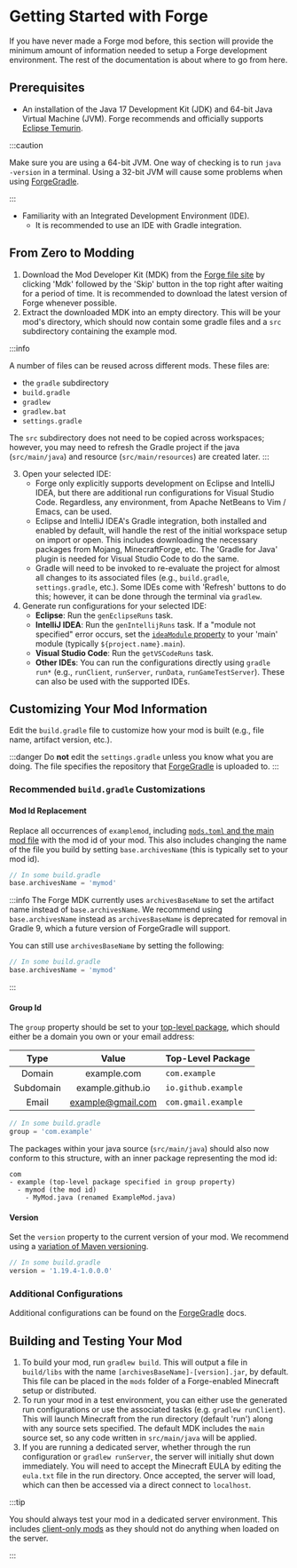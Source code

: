 # Getting Started with Forge

If you have never made a Forge mod before, this section will provide the minimum amount of information needed to setup a Forge development environment. The rest of the documentation is about where to go from here.

## Prerequisites

- An installation of the Java 17 Development Kit (JDK) and 64-bit Java Virtual Machine (JVM). Forge recommends and officially supports [Eclipse Temurin][jdk].

:::caution

Make sure you are using a 64-bit JVM. One way of checking is to run `java -version` in a terminal. Using a 32-bit JVM will cause some problems when using [ForgeGradle].

:::

- Familiarity with an Integrated Development Environment (IDE).
  - It is recommended to use an IDE with Gradle integration.

## From Zero to Modding

1. Download the Mod Developer Kit (MDK) from the [Forge file site][files] by clicking 'Mdk' followed by the 'Skip' button in the top right after waiting for a period of time. It is recommended to download the latest version of Forge whenever possible.
2. Extract the downloaded MDK into an empty directory. This will be your mod's directory, which should now contain some gradle files and a `src` subdirectory containing the example mod.

:::info

A number of files can be reused across different mods. These files are:

- the `gradle` subdirectory
- `build.gradle`
- `gradlew`
- `gradlew.bat`
- `settings.gradle`

The `src` subdirectory does not need to be copied across workspaces; however, you may need to refresh the Gradle project if the java (`src/main/java`) and resource (`src/main/resources`) are created later.
:::

3. Open your selected IDE:
   - Forge only explicitly supports development on Eclipse and IntelliJ IDEA, but there are additional run configurations for Visual Studio Code. Regardless, any environment, from Apache NetBeans to Vim / Emacs, can be used.
   - Eclipse and IntelliJ IDEA's Gradle integration, both installed and enabled by default, will handle the rest of the initial workspace setup on import or open. This includes downloading the necessary packages from Mojang, MinecraftForge, etc. The 'Gradle for Java' plugin is needed for Visual Studio Code to do the same.
   - Gradle will need to be invoked to re-evaluate the project for almost all changes to its associated files (e.g., `build.gradle`, `settings.gradle`, etc.). Some IDEs come with 'Refresh' buttons to do this; however, it can be done through the terminal via `gradlew`.
4. Generate run configurations for your selected IDE:
   - **Eclipse**: Run the `genEclipseRuns` task.
   - **IntelliJ IDEA**: Run the `genIntellijRuns` task. If a "module not specified" error occurs, set the [`ideaModule` property][config] to your 'main' module (typically `${project.name}.main`).
   - **Visual Studio Code**: Run the `getVSCodeRuns` task.
   - **Other IDEs**: You can run the configurations directly using `gradle run*` (e.g., `runClient`, `runServer`, `runData`, `runGameTestServer`). These can also be used with the supported IDEs.

## Customizing Your Mod Information

Edit the `build.gradle` file to customize how your mod is built (e.g., file name, artifact version, etc.).

:::danger
Do **not** edit the `settings.gradle` unless you know what you are doing. The file specifies the repository that [ForgeGradle] is uploaded to.
:::

### Recommended `build.gradle` Customizations

#### Mod Id Replacement

Replace all occurrences of `examplemod`, including [`mods.toml` and the main mod file][modfiles] with the mod id of your mod. This also includes changing the name of the file you build by setting `base.archivesName` (this is typically set to your mod id).

```gradle
// In some build.gradle
base.archivesName = 'mymod'
```

:::info
The Forge MDK currently uses `archivesBaseName` to set the artifact name instead of `base.archivesName`. We recommend using `base.archivesName` instead as `archivesBaseName` is deprecated for removal in Gradle 9, which a future version of ForgeGradle will support.

You can still use `archivesBaseName` by setting the following:

```gradle
// In some build.gradle
base.archivesName = 'mymod'
```

:::

#### Group Id

The `group` property should be set to your [top-level package][packaging], which should either be a domain you own or your email address:

|   Type    |       Value       | Top-Level Package   |
| :-------: | :---------------: | :------------------ |
|  Domain   |    example.com    | `com.example`       |
| Subdomain | example.github.io | `io.github.example` |
|   Email   | example@gmail.com | `com.gmail.example` |

```gradle
// In some build.gradle
group = 'com.example'
```

The packages within your java source (`src/main/java`) should also now conform to this structure, with an inner package representing the mod id:

```text
com
- example (top-level package specified in group property)
  - mymod (the mod id)
    - MyMod.java (renamed ExampleMod.java)
```

#### Version

Set the `version` property to the current version of your mod. We recommend using a [variation of Maven versioning][mvnver].

```gradle
// In some build.gradle
version = '1.19.4-1.0.0.0'
```

### Additional Configurations

Additional configurations can be found on the [ForgeGradle] docs.

## Building and Testing Your Mod

1. To build your mod, run `gradlew build`. This will output a file in `build/libs` with the name `[archivesBaseName]-[version].jar`, by default. This file can be placed in the `mods` folder of a Forge-enabled Minecraft setup or distributed.
1. To run your mod in a test environment, you can either use the generated run configurations or use the associated tasks (e.g. `gradlew runClient`). This will launch Minecraft from the run directory (default 'run') along with any source sets specified. The default MDK includes the `main` source set, so any code written in `src/main/java` will be applied.
1. If you are running a dedicated server, whether through the run configuration or `gradlew runServer`, the server will initially shut down immediately. You will need to accept the Minecraft EULA by editing the `eula.txt` file in the run directory. Once accepted, the server will load, which can then be accessed via a direct connect to `localhost`.

:::tip

You should always test your mod in a dedicated server environment. This includes [client-only mods][client] as they should not do anything when loaded on the server.

:::

[jdk]: https://adoptium.net/temurin/releases?version=17 "Eclipse Temurin 17 Prebuilt Binaries"
[ForgeGradle]: https://docs.minecraftforge.net/en/fg-5.x
[files]: https://files.minecraftforge.net "Forge Files distribution site"
[config]: https://docs.minecraftforge.net/en/fg-5.x/configuration/runs/
[modfiles]: ./modfiles.md
[packaging]: ./structuring.md#packaging
[mvnver]: ./versioning.md
[client]: ../concepts/sides.md#writing-one-sided-mods

